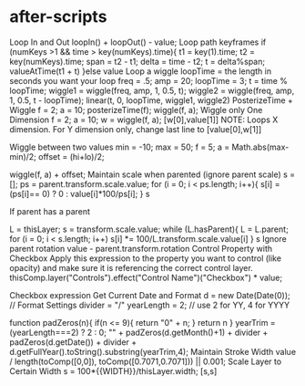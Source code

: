 # after-scripts

Loop In and Out
loopIn() + loopOut() - value;
Loop path keyframes
if (numKeys >1 && time > key(numKeys).time){
  t1 = key(1).time;
  t2 = key(numKeys).time;
  span = t2 - t1;
  delta = time - t2;
  t = delta%span;
  valueAtTime(t1 + t)
}else
  value
Loop a wiggle
loopTime = the length in seconds you want your loop
freq = .5;
amp = 20;
loopTime = 3;
t = time % loopTime;
wiggle1 = wiggle(freq, amp, 1, 0.5, t);
wiggle2 = wiggle(freq, amp, 1, 0.5, t - loopTime);
linear(t, 0,  loopTime, wiggle1, wiggle2)
PosterizeTime + Wiggle
f = 2;
a = 10;
posterizeTime(f);
wiggle(f, a);
Wiggle only One Dimension
f = 2;
a = 10;
w = wiggle(f, a);
[w[0],value[1]]
NOTE: Loops X dimension. For Y dimension only, change last line to [value[0],w[1]]

Wiggle between two values
min = -10;
max = 50;
f = 5;
a = Math.abs(max-min)/2;
offset = (hi+lo)/2;

wiggle(f, a) + offset;
Maintain scale when parented (ignore parent scale)
s = [];
ps = parent.transform.scale.value;
for (i = 0; i < ps.length; i++){
s[i] = (ps[i]== 0) ? 0 : value[i]*100/ps[i];
}
s

If parent has a parent

L = thisLayer;
s = transform.scale.value;
while (L.hasParent){
L = L.parent;
for (i = 0; i < s.length; i++) s[i] *= 100/L.transform.scale.value[i]
}
s
Ignore parent rotation
value - parent.transform.rotation
Control Property with Checkbox
Apply this expression to the property you want to control (like opacity) and make sure it is referencing the correct control layer.
thisComp.layer("Controls").effect("Control Name")("Checkbox") * value;

Checkbox expression
Get Current Date and Format
d = new Date(Date(0));
// Format Settings
divider = "/"
yearLength = 2; // use 2 for YY, 4 for YYYY

function padZeros(n){
  if(n <= 9){
    return "0" + n;
  }
  return n
}
yearTrim = (yearLength===2) ? 2 : 0;
"" + padZeros(d.getMonth()+1) + divider + padZeros(d.getDate()) + divider + d.getFullYear().toString().substring(yearTrim,4);
Maintain Stroke Width
value / length(toComp([0,0]), toComp([0.7071,0.7071])) || 0.001;
Scale Layer to Certain Width
s = 100*{{WIDTH}}/thisLayer.width;
[s,s]
